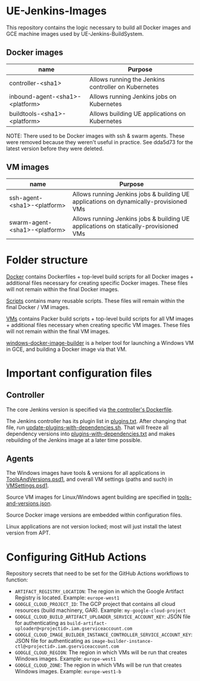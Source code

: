 # UE-Jenkins-Images

This repository contains the logic necessary to build all Docker images and GCE machine images used by UE-Jenkins-BuildSystem.

## Docker images

| name                                 | Purpose                                             |
|--------------------------------------|-----------------------------------------------------|
| controller-\<sha1>                   | Allows running the Jenkins controller on Kubernetes |
| inbound-agent-\<sha1>-\<platform>    | Allows running Jenkins jobs on Kubernetes           |
| buildtools-\<sha1>-\<platform>       | Allows building UE applications on Kubernetes       |

NOTE: There used to be Docker images with ssh & swarm agents. These were removed because they
weren't useful in practice. See dda5d73 for the latest version before they were deleted.

## VM images

| name                                 | Purpose                                             |
|--------------------------------------|-----------------------------------------------------|
| ssh-agent-\<sha1>-\<platform>        | Allows running Jenkins jobs & building UE applications on dynamically-provisioned VMs |
| swarm-agent-\<sha1>-\<platform>      | Allows running Jenkins jobs & building UE applications on statically-provisioned VMs |

# Folder structure

[Docker](Docker) contains Dockerfiles + top-level build scripts for all Docker images + additional files necessary for creating specific Docker images. These files will not remain within the final Docker images.

[Scripts](Scripts) contains many reusable scripts. These files will remain within the final Docker / VM images.

[VMs](VMs) contains Packer build scripts + top-level build scripts for all VM images + additional files necessary when creating specific VM images. These files will not remain within the final VM images.

[windows-docker-image-builder](windows-docker-image-builder) is a helper tool for launching a Windows VM in GCE, and building a Docker image via that VM.

# Important configuration files

## Controller

The core Jenkins version is specified via [the controller's Dockerfile](Docker/controller/Dockerfile).

The Jenkins controller has its plugin list in [plugins.txt](Docker/controller/plugins.txt). After changing that file, run [update-plugins-with-dependencies.sh](Docker/controller/update-plugins-with-dependencies.sh). That will freeze all dependency versions into [plugins-with-dependencies.txt](Docker/controller/plugins-with-dependencies.txt) and makes rebuilding of the Jenkins image at a later time possible.

## Agents

The Windows images have tools & versions for all applications in [ToolsAndVersions.psd1](Scripts/Windows/Applications/ToolsAndVersions.psd1), and overall VM settings (paths and such) in [VMSettings.psd1](Scripts/Windows/VMSettings.psd1).

Source VM images for Linux/Windows agent building are specified in [tools-and-versions.json](Scripts/Linux/tools-and-versions.json).

Source Docker image versions are embedded within configuration files.

Linux applications are not version locked; most will just install the latest version from APT.

# Configuring GitHub Actions

Repository secrets that need to be set for the GitHub Actions workflows to function:

* `ARTIFACT_REGISTRY_LOCATION`: The region in which the Google Artifact Registry is located. Example: `europe-west1`
* `GOOGLE_CLOUD_PROJECT_ID`: The GCP project that contains all cloud resources (build machinery, GAR). Example: `my-google-cloud-project`
* `GOOGLE_CLOUD_BUILD_ARTIFACT_UPLOADER_SERVICE_ACCOUNT_KEY`: JSON file for authenticating as `build-artifact-uploader@<projectid>.iam.gserviceaccount.com`
* `GOOGLE_CLOUD_IMAGE_BUILDER_INSTANCE_CONTROLLER_SERVICE_ACCOUNT_KEY`: JSON file for authenticating as `image-builder-instance-ctl@<projectid>.iam.gserviceaccount.com`
* `GOOGLE_CLOUD_REGION`: The region in which VMs will be run that creates Windows images. Example: `europe-west1`
* `GOOGLE_CLOUD_ZONE`: The region in which VMs will be run that creates Windows images. Example: `europe-west1-b`
